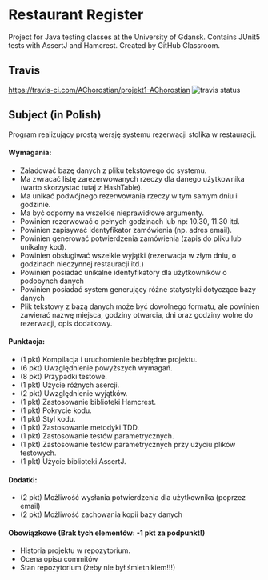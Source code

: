 # Restaurant Register

Project for Java testing classes at the University of Gdansk.
Contains JUnit5 tests with AssertJ and Hamcrest.
Created by GitHub Classroom.

## Travis

https://travis-ci.com/AChorostian/projekt1-AChorostian ![travis status](https://travis-ci.com/AChorostian/projekt1-AChorostian.svg?token=FsWgJEToSjz6xeFyedzi&branch=master)

## Subject (in Polish)

Program realizujący prostą wersję systemu rezerwacji stolika w restauracji.

#### Wymagania:

* Załadować bazę danych z pliku tekstowego do systemu.
* Ma zwracać listę zarezerwowanych rzeczy dla danego użytkownika (warto skorzystać tutaj z HashTable).
* Ma unikać podwójnego rezerwowania rzeczy w tym samym dniu i godzinie.
* Ma być odporny na wszelkie nieprawidłowe argumenty.
* Powinien rezerwować o pełnych godzinach lub np: 10.30, 11.30 itd.
* Powinien zapisywać identyfikator zamówienia (np. adres email).
* Powinien generować potwierdzenia zamówienia (zapis do pliku lub unikalny kod).
* Powinien obsługiwać wszelkie wyjątki (rezerwacja w złym dniu, o godzinach nieczynnej restauracji itd.)
* Powinien posiadać unikalne identyfikatory dla użytkowników o podobynch danych
* Powinien posiadać system generujący różne statystyki dotyczące bazy danych
* Plik tekstowy z bazą danych może być dowolnego formatu, ale powinien zawierać nazwę miejsca, godziny otwarcia, dni oraz godziny wolne do rezerwacji, opis dodatkowy.

#### Punktacja:

* (1 pkt) Kompilacja i uruchomienie bezbłędne projektu.
* (6 pkt) Uwzględnienie powyższych wymagań.
* (8 pkt) Przypadki testowe.
* (1 pkt) Użycie różnych asercji.
* (2 pkt) Uwzględnienie wyjątków.
* (1 pkt) Zastosowanie biblioteki Hamcrest.
* (1 pkt) Pokrycie kodu.
* (1 pkt) Styl kodu.
* (1 pkt) Zastosowanie metodyki TDD.
* (1 pkt) Zastosowanie testów parametrycznych.
* (1 pkt) Zastosowanie testów parametrycznych przy użyciu plików testowych.
* (1 pkt) Użycie biblioteki AssertJ.

#### Dodatki:

* (2 pkt) Możliwość wysłania potwierdzenia dla użytkownika (poprzez email)
* (2 pkt) Możliwość zachowania kopii bazy danych
 
#### Obowiązkowe (Brak tych elementów: -1 pkt za podpunkt!)

* Historia projektu w repozytorium.
* Ocena opisu commitów
* Stan repozytorium (żeby nie był śmietnikiem!!!)
